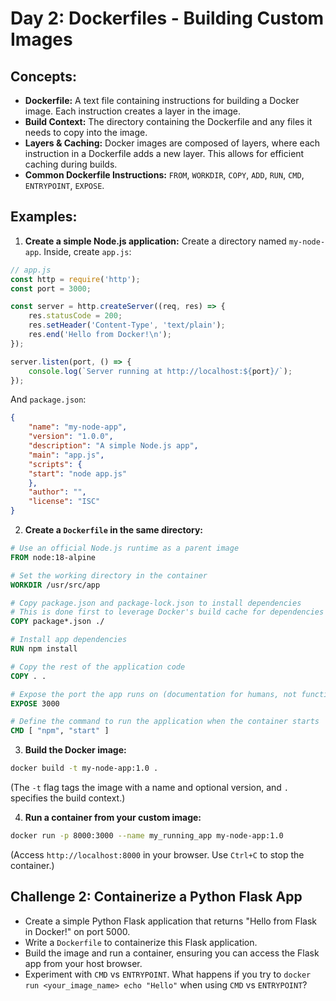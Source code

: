 # Day 2: Dockerfiles - Building Custom Images

## **Concepts:**

  * **Dockerfile:** A text file containing instructions for building a Docker image. Each instruction creates a layer in the image.
  * **Build Context:** The directory containing the Dockerfile and any files it needs to copy into the image.
  * **Layers & Caching:** Docker images are composed of layers, where each instruction in a Dockerfile adds a new layer. This allows for efficient caching during builds.
  * **Common Dockerfile Instructions:** `FROM`, `WORKDIR`, `COPY`, `ADD`, `RUN`, `CMD`, `ENTRYPOINT`, `EXPOSE`.

## **Examples:**

1.  **Create a simple Node.js application:**
Create a directory named `my-node-app`. Inside, create `app.js`:
```javascript
// app.js
const http = require('http');
const port = 3000;

const server = http.createServer((req, res) => {
    res.statusCode = 200;
    res.setHeader('Content-Type', 'text/plain');
    res.end('Hello from Docker!\n');
});

server.listen(port, () => {
    console.log(`Server running at http://localhost:${port}/`);
});
```
And `package.json`:
```json
{
    "name": "my-node-app",
    "version": "1.0.0",
    "description": "A simple Node.js app",
    "main": "app.js",
    "scripts": {
    "start": "node app.js"
    },
    "author": "",
    "license": "ISC"
}
```

2.  **Create a `Dockerfile` in the same directory:**
```dockerfile
# Use an official Node.js runtime as a parent image
FROM node:18-alpine

# Set the working directory in the container
WORKDIR /usr/src/app

# Copy package.json and package-lock.json to install dependencies
# This is done first to leverage Docker's build cache for dependencies
COPY package*.json ./

# Install app dependencies
RUN npm install

# Copy the rest of the application code
COPY . .

# Expose the port the app runs on (documentation for humans, not functional)
EXPOSE 3000

# Define the command to run the application when the container starts
CMD [ "npm", "start" ]
```

3.  **Build the Docker image:**
```bash
docker build -t my-node-app:1.0 .
```
(The `-t` flag tags the image with a name and optional version, and `.` specifies the build context.)

4.  **Run a container from your custom image:**
```bash
docker run -p 8000:3000 --name my_running_app my-node-app:1.0
```
(Access `http://localhost:8000` in your browser. Use `Ctrl+C` to stop the container.)

## **Challenge 2: Containerize a Python Flask App**

  * Create a simple Python Flask application that returns "Hello from Flask in Docker\!" on port 5000.
  * Write a `Dockerfile` to containerize this Flask application.
  * Build the image and run a container, ensuring you can access the Flask app from your host browser.
  * Experiment with `CMD` vs `ENTRYPOINT`. What happens if you try to `docker run <your_image_name> echo "Hello"` when using `CMD` vs `ENTRYPOINT`?
